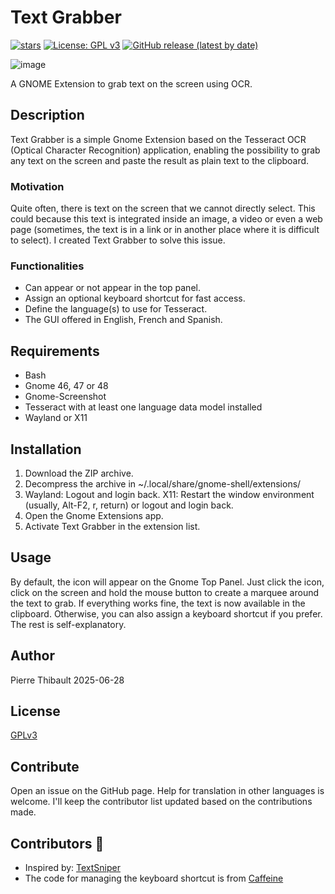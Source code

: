 # Text Grabber

[![stars](https://img.shields.io/github/stars/Pierre-Thibault/textgrabber-pierrethibault.dev)](https://github.com/Pierre-Thibault/textgrabber-pierrethibault.dev)
[![License: GPL v3](https://img.shields.io/badge/License-GPLv3-blue.svg)](https://www.gnu.org/licenses/gpl-3.0)
[![GitHub release (latest by date)](https://img.shields.io/github/v/tag/Pierre-Thibault/textgrabber-pierrethibault.dev)](https://github.com/Pierre-Thibault/textgrabber-pierrethibault.dev/releases/latest)

 
![image](https://github.com/user-attachments/assets/34ff2e03-5476-453a-a851-51d53d71ae48)

A GNOME Extension to grab text on the screen using OCR.

## Description

Text Grabber is a simple Gnome Extension based on the Tesseract OCR (Optical Character Recognition) application, enabling the possibility to grab any text on the screen and paste the result as plain text to the clipboard.

### Motivation

Quite often, there is text on the screen that we cannot directly select. This could because this text is integrated inside an image, a video or even a web page (sometimes, the text is in a link or in another place where it is difficult to select). I created Text Grabber to solve this issue.

### Functionalities

- Can appear or not appear in the top panel.
- Assign an optional keyboard shortcut for fast access.
- Define the language(s) to use for Tesseract.
- The GUI offered in English, French and Spanish.

## Requirements

- Bash
- Gnome 46, 47 or 48
- Gnome-Screenshot
- Tesseract with at least one language data model installed
- Wayland or X11

## Installation

1. Download the ZIP archive.
1. Decompress the archive in ~/.local/share/gnome-shell/extensions/
1. Wayland: Logout and login back. X11: Restart the window environment (usually, Alt-F2, r, return) or logout and login back.
1. Open the Gnome Extensions app.
1. Activate Text Grabber in the extension list.

## Usage

By default, the icon will appear on the Gnome Top Panel. Just click the icon, click on the screen and hold the mouse button to create a marquee around the text to grab. If everything works fine, the text is now available in the clipboard. Otherwise, you can also assign a keyboard shortcut if you prefer. The rest is self-explanatory.

## Author

Pierre Thibault 2025-06-28

## License

[GPLv3](https://www.gnu.org/licenses/gpl-3.0.en.html)

## Contribute

Open an issue on the GitHub page. Help for translation in other languages is welcome. I'll keep the contributor list updated based on the contributions made.

## Contributors 🌟

  - Inspired by: [TextSniper](https://www.textsniper.app)
  - The code for managing the keyboard shortcut is from [Caffeine](https://github.com/eonpatapon/gnome-shell-extension-caffeine)
